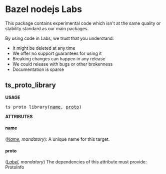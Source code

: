 <!-- *********************
title: Labs
toc: true
nav: rule
********************* -->
# Bazel nodejs Labs

This package contains experimental code which isn't at the same quality or stability standard as our main packages.

By using code in Labs, we trust that you understand:

- It might be deleted at any time
- We offer no support guarantees for using it
- Breaking changes can happen in any release
- We could release with bugs or other brokenness
- Documentation is sparse


## ts_proto_library

**USAGE**

<pre>
ts_proto_library(<a href="#ts_proto_library-name">name</a>, <a href="#ts_proto_library-proto">proto</a>)
</pre>



**ATTRIBUTES**


<h4 id="ts_proto_library-name">name</h4>

(*<a href="https://bazel.build/docs/build-ref.html#name">Name</a>, mandatory*): A unique name for this target.


<h4 id="ts_proto_library-proto">proto</h4>

(*<a href="https://bazel.build/docs/build-ref.html#labels">Label</a>, mandatory*)  The dependencies of this attribute must provide: ProtoInfo




